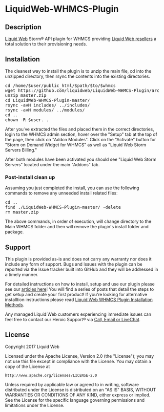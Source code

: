 # LiquidWeb-WHMCS-Plugin

## Description

[Liquid Web](https://liquidweb.com/) Storm® API plugin for WHMCS providing [Liquid Web resellers](https://www.liquidweb.com/partners/reseller.html) a total solution to their provisioning needs.


## Installation

The cleanest way to install the plugin is to unzip the main file, cd into the unzipped directory, then rsync the contents into the existing directories.

<pre>
cd /home/$user/public_html/$path/$to/$whmcs
wget https://github.com/liquidweb/LiquidWeb-WHMCS-Plugin/archive/master.zip
unzip master.zip
cd LiquidWeb-WHMCS-Plugin-master/
rsync -avH includes/ ../includes/
rsync -avH modules/ ../modules/
cd ..
chown -R $user. .
</pre>

After you've extracted the files and placed them in the correct directories, login to the WHMCS admin section, hover over the "Setup" tab at the top of the page, then click on "Addon Modules". Click on the "Activate" button for "Storm on Demand Widget for WHMCS" as well as "Liquid Web Storm Servers Billing."

After both modules have been activated you should see "Liquid Web Storm Servers" located under the main "Addons" tab.

### Post-install clean up

Assuming you just completed the install, you can use the following commands to remove any unneeded install related files:

<pre>
cd ..
find ./LiquidWeb-WHMCS-Plugin-master/ -delete
rm master.zip
</pre>

The above commands, in order of execution, will change directory to the Main WHMCS folder and then will remove the plugin's install folder and package.

## Support

This plugin is provided as-is and does not carry any warranty nor does it include any form of support. Bugs and Issues with the plugin can be reported via the Issue tracker built into GitHub and they will be addressed in a timely manner.

For detailed instructions on how to install, setup and use our plugin please see our [articles here](https://www.liquidweb.com/kb/using-whmcs-liquid-web-reseller-plugin/)! You will find a series of posts that detail the steps to get setup and create your first product! If you're looking for alternative installtion instructions please read [Liquid Web WHMCS Plugin Installation Methods](https://www.liquidweb.com/kb/whmcs-plugin-installation-methods/).

Any managed Liquid Web customers experiencing immediate issues can feel free to contact our Heroic Support® via [Call, Email or LiveChat](https://www.liquidweb.com/support/).

## License

Copyright 2017 Liquid Web

Licensed under the Apache License, Version 2.0 (the "License");
you may not use this file except in compliance with the License.
You may obtain a copy of the License at

    http://www.apache.org/licenses/LICENSE-2.0

Unless required by applicable law or agreed to in writing, software
distributed under the License is distributed on an "AS IS" BASIS,
WITHOUT WARRANTIES OR CONDITIONS OF ANY KIND, either express or implied.
See the License for the specific language governing permissions and
limitations under the License.
